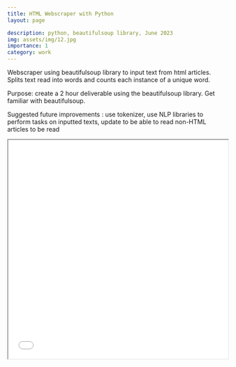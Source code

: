 ```yaml
---
title: HTML Webscraper with Python
layout: page

description: python, beautifulsoup library, June 2023
img: assets/img/12.jpg
importance: 1
category: work
---
```

Webscraper using beautifulsoup library to input text from html articles. Splits text read into words and counts each instance of a unique word.

Purpose: create a 2 hour deliverable using the beautifulsoup library. Get familiar with beautifulsoup.

Suggested future improvements : use tokenizer, use NLP libraries to perform tasks on inputted texts, update to be able to read non-HTML articles to be read

<iframe src="/assets/pdf/HTML-Webscraper-Code-Screenshot.pdf" width="100%" height="500px"></iframe>
